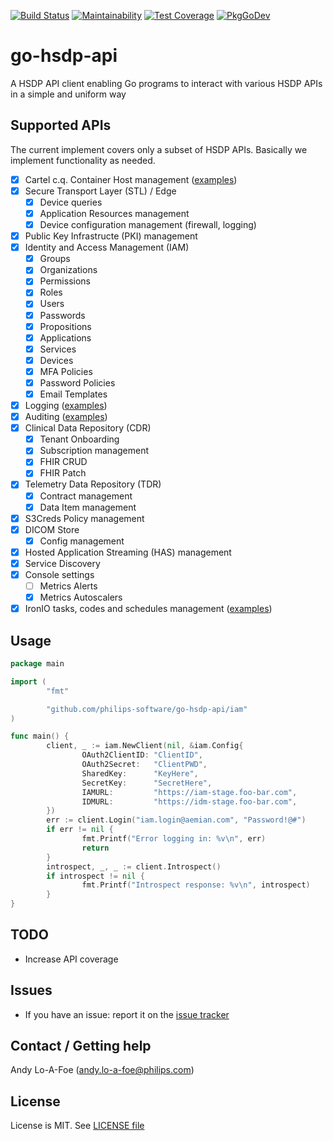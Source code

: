 [![Build Status](https://travis-ci.com/philips-software/go-hsdp-api.svg?branch=master)](https://travis-ci.com/philips-software/go-hsdp-api)
[![Maintainability](https://api.codeclimate.com/v1/badges/125caa4282d4d82b84cd/maintainability)](https://codeclimate.com/github/philips-software/go-hsdp-api/maintainability)
[![Test Coverage](https://api.codeclimate.com/v1/badges/125caa4282d4d82b84cd/test_coverage)](https://codeclimate.com/github/philips-software/go-hsdp-api/test_coverage)
[![PkgGoDev](https://pkg.go.dev/badge/github.com/philips-software/go-hsdp-api)](https://pkg.go.dev/github.com/philips-software/go-hsdp-api)

# go-hsdp-api

A HSDP API client enabling Go programs to interact with various HSDP APIs in a simple and uniform way

## Supported APIs

The current implement covers only a subset of HSDP APIs. Basically we implement functionality as needed.

- [x] Cartel c.q. Container Host management ([examples](cartel/README.md))
- [x] Secure Transport Layer (STL) / Edge 
  - [x] Device queries
  - [x] Application Resources management
  - [x] Device configuration management (firewall, logging)
- [x] Public Key Infrastructe (PKI) management
- [x] Identity and Access Management (IAM)
  - [x] Groups
  - [x] Organizations
  - [x] Permissions
  - [x] Roles
  - [x] Users
  - [x] Passwords
  - [x] Propositions
  - [x] Applications
  - [x] Services
  - [x] Devices
  - [x] MFA Policies
  - [x] Password Policies
  - [x] Email Templates
- [x] Logging ([examples](logging/README.md))
- [x] Auditing ([examples](audit/README.md))
- [x] Clinical Data Repository (CDR)
  - [x] Tenant Onboarding
  - [x] Subscription management
  - [x] FHIR CRUD
  - [x] FHIR Patch
- [x] Telemetry Data Repository (TDR)
  - [x] Contract management
  - [x] Data Item management
- [x] S3Creds Policy management
- [x] DICOM Store
  - [x] Config management
- [x] Hosted Application Streaming (HAS) management
- [x] Service Discovery
- [x] Console settings
  - [ ] Metrics Alerts
  - [x] Metrics Autoscalers
- [x] IronIO tasks, codes and schedules management ([examples](iron/README.md))

## Usage

```go
package main

import (
        "fmt"

        "github.com/philips-software/go-hsdp-api/iam"
)

func main() {
        client, _ := iam.NewClient(nil, &iam.Config{
                OAuth2ClientID: "ClientID",
                OAuth2Secret:   "ClientPWD",
                SharedKey:      "KeyHere",
                SecretKey:      "SecretHere",
                IAMURL:         "https://iam-stage.foo-bar.com",
                IDMURL:         "https://idm-stage.foo-bar.com",
        })
        err := client.Login("iam.login@aemian.com", "Password!@#")
        if err != nil {
                fmt.Printf("Error logging in: %v\n", err)
                return
        }
        introspect, _, _ := client.Introspect()
        if introspect != nil {
                fmt.Printf("Introspect response: %v\n", introspect)
        }
}
```

## TODO

- Increase API coverage

## Issues

- If you have an issue: report it on the [issue tracker](https://github.com/philips-software/go-hsdp-api/issues)

## Contact / Getting help

Andy Lo-A-Foe (<andy.lo-a-foe@philips.com>)

## License

License is MIT. See [LICENSE file](LICENSE.md)
